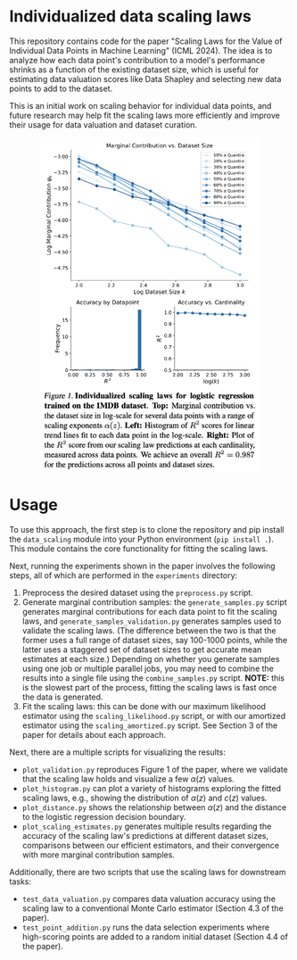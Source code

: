 # Individualized data scaling laws

This repository contains code for the paper "Scaling Laws for the Value of Individual Data Points in Machine Learning" (ICML 2024).
The idea is to analyze how each data point's contribution to a model's performance shrinks as a function of the existing dataset size,
which is useful for estimating data valuation scores like Data Shapley and selecting new data points to add to the dataset.

This is an initial work on scaling behavior for individual data points, and future research may help fit the scaling laws
more efficiently and improve their usage for data valuation and dataset curation.

<p align="center">
  <img src="./images/figure1.png" alt="Figure 1" height="600">
</p>

<!-- <p align="center">
    <img src="./images/figure2.png" alt="Figure 2" height="600">
</p> -->

# Usage

To use this approach, the first step is to clone the repository and pip install the `data_scaling` module into your Python environment (`pip install .`). This module contains the core functionality for fitting the scaling laws.

Next, running the experiments shown in the paper involves the following steps, all of which are performed in the `experiments` directory:

1. Preprocess the desired dataset using the `preprocess.py` script.
2. Generate marginal contribution samples:
the `generate_samples.py` script generates marginal contributions for each data point to fit the scaling laws,
and `generate_samples_validation.py` generates samples used to validate the scaling laws. (The difference between the two is that the former uses a full range of dataset sizes, say 100-1000 points, while the latter uses a staggered set of dataset sizes to get accurate mean estimates at each size.)
Depending on whether you generate samples using one job or multiple parallel jobs, you may need to combine the results into a single file using the `combine_samples.py` script. **NOTE:** this is the slowest part of the process, fitting the scaling laws is fast once the data is generated.
3. Fit the scaling laws: this can be done with our maximum likelihood estimator using the `scaling_likelihood.py` script,
or with our amortized estimator using the `scaling_amortized.py` script. See Section 3 of the paper for details about each approach.

Next, there are a multiple scripts for visualizing the results:

- `plot_validation.py` reproduces Figure 1 of the paper, where we validate that the scaling law holds and visualize a few $\alpha(z)$ values.
- `plot_histogram.py` can plot a variety of histograms exploring the fitted scaling laws, e.g., showing the distribution of $\alpha(z)$ and $c(z)$ values.
- `plot_distance.py` shows the relationship between $\alpha(z)$ and the distance to the logistic regression decision boundary.
- `plot_scaling_estimates.py` generates multiple results regarding the accuracy of the scaling law's predictions at different dataset sizes,
comparisons between our efficient estimators, and their convergence with more marginal contribution samples.

Additionally, there are two scripts that use the scaling laws for downstream tasks:

- `test_data_valuation.py` compares data valuation accuracy using the scaling law to a conventional Monte Carlo estimator (Section 4.3 of the paper).
- `test_point_addition.py` runs the data selection experiments where high-scoring points are added to a random initial dataset (Section 4.4 of the paper).
